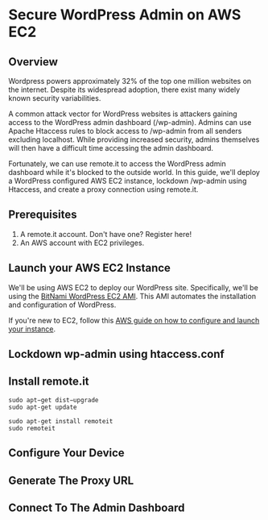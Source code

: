 # Secure WordPress Admin on AWS EC2

## Overview

Wordpress powers approximately 32% of the top one million websites on the internet. Despite its widespread adoption, there exist many widely known security variabilities.

A common attack vector for WordPress websites is attackers gaining access to the WordPress admin dashboard (/wp-admin). Admins can use Apache Htaccess rules to block access to /wp-admin from all senders excluding localhost. While providing increased security, admins themselves will then have a difficult time accessing the admin dashboard.

Fortunately, we can use remote.it to access the WordPress admin dashboard while it's blocked to the outside world. In this guide, we'll deploy a WordPress configured AWS EC2 instance, lockdown /wp-admin using Htaccess, and create a proxy connection using remote.it.

## Prerequisites

1. A remote.it account. Don't have one? Register here!
2. An AWS account with EC2 privileges.

## Launch your AWS EC2 Instance

We'll be using AWS EC2 to deploy our WordPress site. Specifically, we'll be using the [BitNami WordPress EC2 AMI](https://aws.amazon.com/marketplace/pp/B00NN8Y43U). This AMI automates the installation and configuration of WordPress.

If you're new to EC2, follow this [AWS guide on how to configure and launch your instance](https://aws.amazon.com/getting-started/tutorials/launch-a-wordpress-website/).

## Lockdown wp-admin using htaccess.conf

## Install remote.it

```shell
sudo apt−get dist−upgrade
sudo apt-get update
```

```shell
sudo apt-get install remoteit
sudo remoteit
```

## Configure Your Device

## Generate The Proxy URL

## Connect To The Admin Dashboard
